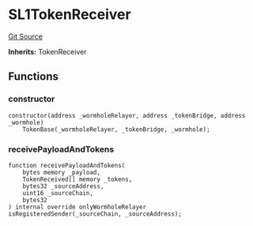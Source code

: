 # SL1TokenReceiver
[Git Source](https://github.com-smastropiero/SherryLabs/sherry-contracts/blob/390adef083cf3e2fd6de18cb4a729a02cfd3c226/contracts/wormhole/SL1.TokenReceiver.sol)

**Inherits:**
TokenReceiver


## Functions
### constructor


```solidity
constructor(address _wormholeRelayer, address _tokenBridge, address _wormhole)
    TokenBase(_wormholeRelayer, _tokenBridge, _wormhole);
```

### receivePayloadAndTokens


```solidity
function receivePayloadAndTokens(
    bytes memory _payload,
    TokenReceived[] memory _tokens,
    bytes32 _sourceAddress,
    uint16 _sourceChain,
    bytes32
) internal override onlyWormholeRelayer isRegisteredSender(_sourceChain, _sourceAddress);
```

